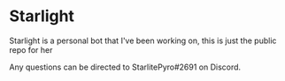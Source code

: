 # Starlight

Starlight is a personal bot that I've been working on, this is just the public repo for her

Any questions can be directed to StarlitePyro#2691 on Discord.
